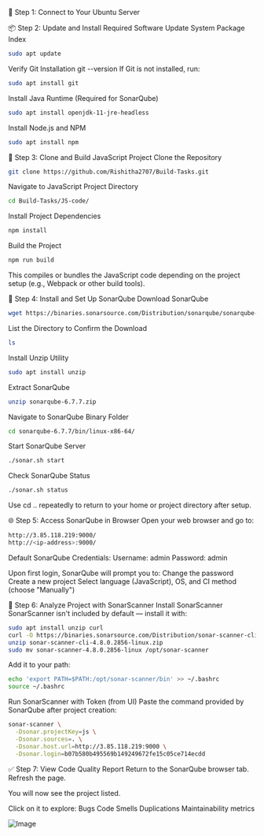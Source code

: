 🔐 Step 1: Connect to Your Ubuntu Server

📦 Step 2: Update and Install Required Software
Update System Package Index
```bash
sudo apt update
```

Verify Git Installation
git --version
If Git is not installed, run:
```bash
sudo apt install git
```

Install Java Runtime (Required for SonarQube)
```bash
sudo apt install openjdk-11-jre-headless
```


Install Node.js and NPM
```bash
sudo apt install npm
```


🧾 Step 3: Clone and Build JavaScript Project
Clone the Repository
```bash
git clone https://github.com/Rishitha2707/Build-Tasks.git
```


Navigate to JavaScript Project Directory
```bash
cd Build-Tasks/JS-code/
```

Install Project Dependencies
```bash
npm install
```

Build the Project
```bash
npm run build
```
This compiles or bundles the JavaScript code depending on the project setup (e.g., Webpack or other build tools).


🧰 Step 4: Install and Set Up SonarQube
Download SonarQube
```bash
wget https://binaries.sonarsource.com/Distribution/sonarqube/sonarqube-6.7.7.zip
```

List the Directory to Confirm the Download
```bash
ls
```

Install Unzip Utility
```bash
sudo apt install unzip
```


Extract SonarQube
```bash
unzip sonarqube-6.7.7.zip
```


Navigate to SonarQube Binary Folder
```bash
cd sonarqube-6.7.7/bin/linux-x86-64/
```

Start SonarQube Server
```bash
./sonar.sh start
```


Check SonarQube Status
```bash
./sonar.sh status
```


Use cd .. repeatedly to return to your home or project directory after setup.


🌐 Step 5: Access SonarQube in Browser
Open your web browser and go to:
```bash
http://3.85.118.219:9000/
http://<ip-address>:9000/
```


Default SonarQube Credentials:
Username: admin
Password: admin

Upon first login, SonarQube will prompt you to:
Change the password
Create a new project
Select language (JavaScript), OS, and CI method (choose "Manually")


🔎 Step 6: Analyze Project with SonarScanner
Install SonarScanner
SonarScanner isn't included by default — install it with:
```bash
sudo apt install unzip curl
curl -O https://binaries.sonarsource.com/Distribution/sonar-scanner-cli/sonar-scanner-cli-4.8.0.2856-linux.zip
unzip sonar-scanner-cli-4.8.0.2856-linux.zip
sudo mv sonar-scanner-4.8.0.2856-linux /opt/sonar-scanner
```


Add it to your path:
```bash
echo 'export PATH=$PATH:/opt/sonar-scanner/bin' >> ~/.bashrc
source ~/.bashrc
```


Run SonarScanner with Token (from UI)
Paste the command provided by SonarQube after project creation:
```bash
sonar-scanner \
  -Dsonar.projectKey=js \
  -Dsonar.sources=. \
  -Dsonar.host.url=http://3.85.118.219:9000 \
  -Dsonar.login=b07b580b495569b149249672fe15c05ce714ecdd
```


✅ Step 7: View Code Quality Report
Return to the SonarQube browser tab.
Refresh the page.

You will now see the project listed.

Click on it to explore:
Bugs
Code Smells
Duplications
Maintainability metrics

![Image](https://github.com/user-attachments/assets/cbd04f3a-0eff-4fbf-a002-09d036d48119)
